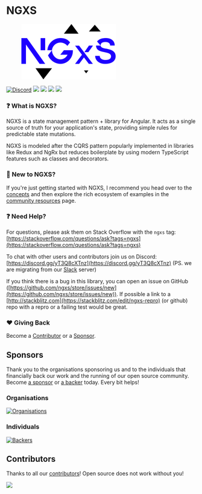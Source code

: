 # NGXS

<div align="left">

<figure><picture><source srcset="assets/ngxs-logo_dark_theme.png" media="(prefers-color-scheme: dark)"><img src="assets/ngxs-logo_light_theme.png" alt="" width="250"></picture></figure>

</div>

[![Discord](https://img.shields.io/discord/1008573955587702894?style=flat-square&logo=discord&label=discord&link=https%3A%2F%2Fdiscord.com%2Fchannels%2F1008573955587702894)](https://discord.com/channels/1008573955587702894)
[![](https://badge.fury.io/js/%40ngxs%2Fstore.svg)](https://badge.fury.io/js/%40ngxs%2Fstore) [![](https://api.codeclimate.com/v1/badges/5b43106a1ddff7d76a04/maintainability)](https://codeclimate.com/github/ngxs/store/maintainability) [![](https://api.codeclimate.com/v1/badges/5b43106a1ddff7d76a04/test_coverage)](https://codeclimate.com/github/ngxs/store/test_coverage) [![](https://circleci.com/gh/ngxs/store/tree/master.svg?style=svg)](https://circleci.com/gh/ngxs/store)

### ❓ What is NGXS?

NGXS is a state management pattern + library for Angular. It acts as a single source of truth for your application's state, providing simple rules for predictable state mutations.

NGXS is modeled after the CQRS pattern popularly implemented in libraries like Redux and NgRx but reduces boilerplate by using modern TypeScript features such as classes and decorators.

### 👋 New to NGXS?

If you're just getting started with NGXS, I recommend you head over to the [concepts](ngxs/intro.md) and then explore the rich ecosystem of examples in the [community resources](community-and-labs/community/projects.md) page.

### ❓ Need Help?

For questions, please ask them on Stack Overflow with the `ngxs` tag: [https://stackoverflow.com/questions/ask?tags=ngxs](https://stackoverflow.com/questions/ask?tags=ngxs)

To chat with other users and contributors join us on Discord: [https://discord.gg/yT3Q8cXTnz](https://discord.gg/yT3Q8cXTnz)
(PS. we are migrating from our [Slack](https://join.slack.com/t/ngxs/shared_invite/zt-by26i24h-2CC5~vqwNCiZa~RRibh60Q) server)

If you think there is a bug in this library, you can open an issue on GitHub ([https://github.com/ngxs/store/issues/new](https://github.com/ngxs/store/issues/new)). If possible a link to a [http://stackblitz.com](https://stackblitz.com/edit/ngxs-repro) (or github) repo with a repro or a failing test would be great.

### ❤️ Giving Back

Become a [Contributor](community-and-labs/community/contributors.md) or a [Sponsor](community-and-labs/community/sponsors.md).

## Sponsors

Thank you to the organisations sponsoring us and to the individuals that financially back our work and the running of our open source community. Become [a sponsor](https://opencollective.com/ngxs#sponsor) or [a backer](https://opencollective.com/ngxs#backer) today. Every bit helps!

### Organisations

[![Organisations](https://opencollective.com/ngxs/sponsors.svg?width=890&avatarHeight=100)](https://opencollective.com/ngxs#sponsors)

### Individuals

[![Backers](https://opencollective.com/ngxs/backers.svg?width=890)](https://opencollective.com/ngxs#backers)

## Contributors

Thanks to all our [contributors](https://github.com/ngxs/store/graphs/contributors)! Open source does not work without you!

![](https://opencollective.com/ngxs/contributors.svg?width=890)
